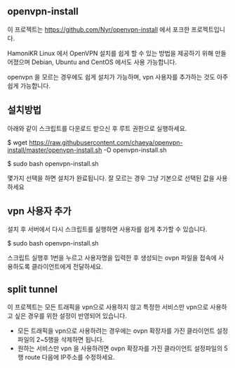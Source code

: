 ## openvpn-install
이 프로젝트는 https://github.com/Nyr/openvpn-install 에서 포크한 프로젝트입니다.

 HamoniKR Linux 에서 OpenVPN 설치를 쉽게 할 수 있는 방법을 제공하기 위해 만들어졌으며
 Debian, Ubuntu and CentOS 에서도 사용 가능합니다.

openvpn 을 모르는 경우에도 쉽게 설치가 가능하며, vpn 사용자를 추가하는 것도 아주 쉽게 가능합니다.

## 설치방법

아래와 같이 스크립트를 다운로드 받으신 후 루트 권한으로 실행하세요.

$ wget https://raw.githubusercontent.com/chaeya/openvpn-install/master/openvpn-install.sh -O openvpn-install.sh

$ sudo bash openvpn-install.sh

몇가지 선택을 하면 설치가 완료됩니다. 잘 모르는 경우 그냥 기본으로 선택된 값을 사용하세요

## vpn 사용자 추가

설치 후 서버에서 다시 스크립트를 실행하면 사용자를 쉽게 추가할 수 있습니다.

$ sudo bash openvpn-install.sh

스크립트 실행후 1번을 누르고 사용자명을 입력한 후 생성되는 ovpn 파일을 접속에 사용하도록 클라이언트에게 전달하세요.

## split tunnel

이 프로젝트는 모든 트래픽을 vpn으로 사용하지 않고 특정한 서비스만 vpn으로 사용하고 싶은 경우를 위한 설정이 반영되어 있습니다.
- 모든 트래픽을 vpn으로 사용하려는 경우에는 ovpn 확장자를 가진 클라이언트 설정파일의 2~5행을 삭제하면 됩니다.
- 원하는 서비스만 vpn 을 사용하려면 ovpn 확장자를 가진 클라이언트 설정파일의 5행 route 다음에 IP주소를 수정하세요.


